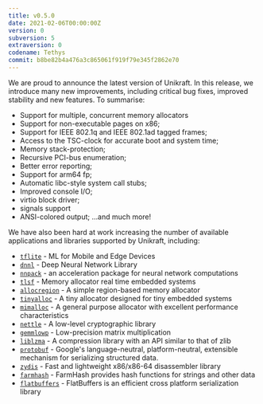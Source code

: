 ```yaml
---
title: v0.5.0
date: 2021-02-06T00:00:00Z
version: 0
subversion: 5
extraversion: 0
codename: Tethys
commit: b8be82b4a476a3c865061f919f79e345f2862e70
---
```


We are proud to announce the latest version of Unikraft.  In this release, we
introduce many new improvements, including critical bug fixes, improved
stability and new features.  To summarise:

  * Support for multiple, concurrent  memory allocators
  * Support for non-executable pages on x86;
  * Support for IEEE 802.1q and IEEE 802.1ad tagged frames;
  * Access to the TSC-clock for accurate boot and system time;
  * Memory stack-protection;
  * Recursive PCI-bus enumeration;
  * Better error reporting;
  * Support for arm64 fp;
  * Automatic libc-style system call stubs;
  * Improved console I/O;
  * virtio block driver;
  * signals support
  * ANSI-colored output;
  …and much more!

We have also been hard at work increasing the number of available applications
and libraries supported by Unikraft, including:

 * [`tflite`](https://github.com/unikraft/lib-tflite) - ML for Mobile and Edge Devices
 * [`dnnl`](https://github.com/unikraft/lib-dnnl) - Deep Neural Network Library
 * [`nnpack`](https://github.com/unikraft/lib-nnpack) - an acceleration package for neural network computations
 * [`tlsf`](https://github.com/unikraft/lib-) - Memory allocator real time embedded systems
 * [`allocregion`](https://github.com/unikraft/unikraft/tree/staging/lib/ukallocregion) - A simple region-based memory allocator 
 * [`tinyalloc`](https://github.com/unikraft/lib-tinyalloc) - A tiny allocator designed for tiny embedded systems
 * [`mimalloc`](https://github.com/unikraft/lib-mimalloc) - A general purpose allocator with excellent performance characteristics
 * [`nettle`](https://github.com/unikraft/lib-nettle) - A low-level cryptographic library
 * [`gemmlowp`](https://github.com/unikraft/lib-gemmlowp) - Low-precision matrix multiplication
 * [`liblzma`](https://github.com/unikraft/lib-liblzma) - A compression library with an API similar to that of zlib
 * [`protobuf`](https://github.com/unikraft/lib-protobuf) -  Google's language-neutral, platform-neutral, extensible mechanism for serializing structured data.
 * [`zydis`](https://github.com/unikraft/lib-zydis) - Fast and lightweight x86/x86-64 disassembler library
 * [`farmhash`](https://github.com/unikraft/lib-farmhash) - FarmHash provides hash functions for strings and other data
 * [`flatbuffers`](https://github.com/unikraft/lib-flatbuffers) -  FlatBuffers is an efficient cross platform serialization library

